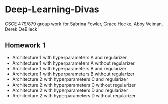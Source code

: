 # Deep-Learning-Divas
CSCE 479/879 group work for Sabrina Fowler, Grace Hecke, Abby Veiman, Derek DeBlieck

## Homework 1
- Architecture 1 with hyperparameters A and regularizer
- Architecture 1 with hyperparameters A without regularizer
- Architecture 1 with hyperparameters B and regularizer
- Architecture 1 with hyperparameters B without regularizer
- Architecture 2 with hyperparameters C and regularizer
- Architecture 2 with hyperparameters C without regularizer
- Architecture 2 with hyperparameters D and regularizer
- Architecture 2 with hyperparameters D without regularizer

